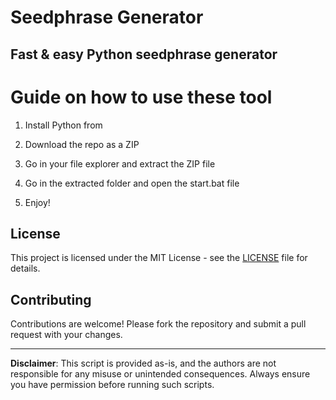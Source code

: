# Seedphrase Generator      
       
## Fast & easy Python seedphrase generator       
             
# Guide on how to use these tool        
            
1. Install Python from           
   
2. Download the repo as a ZIP       
   
3. Go in your file explorer and extract the ZIP file      
        
4. Go in the extracted folder and open the start.bat file      
      
5. Enjoy!         
           
## License             
     
This project is licensed under the MIT License - see the [LICENSE](LICENSE) file for details.              
   
## Contributing    
        
Contributions are welcome! Please fork the repository and submit a pull request with your changes.           
       
---      
       
**Disclaimer**: This script is provided as-is, and the authors are not responsible for any misuse or unintended consequences. Always ensure you have permission before running such scripts.           